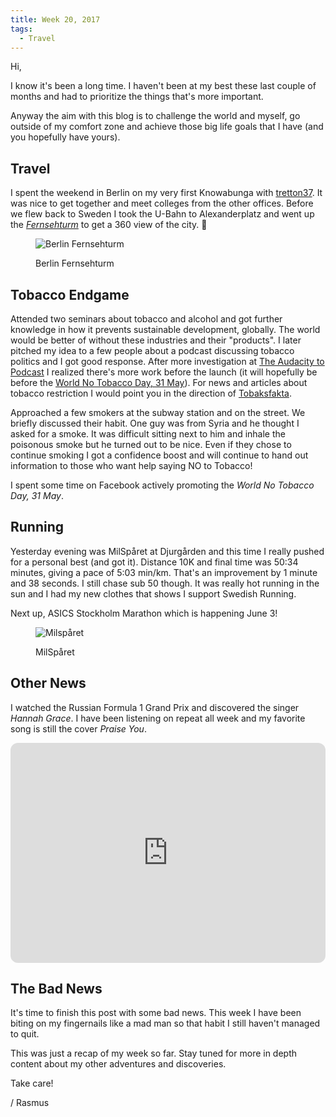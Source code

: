 ```yaml
---
title: Week 20, 2017
tags:
  - Travel
---
```


Hi,

I know it's been a long time. I haven't been at my best these last couple of months and had to prioritize the things that's more important.

Anyway the aim with this blog is to challenge the world and myself, go outside of my comfort zone and achieve those big life goals that I have (and you hopefully have yours).

<!--more-->

## Travel

I spent the weekend in Berlin on my very first Knowabunga with [tretton37](https://tretton37.com/). It was nice to get together and meet colleges from the other offices. Before we flew back to Sweden I took the U-Bahn to Alexanderplatz and went up the [_Fernsehturm_](https://en.wikipedia.org/wiki/Fernsehturm_Berlin) to get a 360 view of the city. 🙂

<figure>

  ![Berlin Fernsehturm](/img/travel/fernsehturm-1-regular.webp)
  <figcaption>Berlin Fernsehturm</figcaption>
</figure>

## Tobacco Endgame

Attended two seminars about tobacco and alcohol and got further knowledge in how it prevents sustainable development, globally.
The world would be better of without these industries and their "products".
I later pitched my idea to a few people about a podcast discussing tobacco politics and I got good response.
After more investigation at [The Audacity to Podcast](https://theaudacitytopodcast.com/getting-started/) I realized there's more work before the launch (it will hopefully be before the [World No Tobacco Day, 31 May](https://www.who.int/tobacco/wntd/en/)).
For news and articles about tobacco restriction I would point you in the direction of [Tobaksfakta](https://tobaksfakta.se/kategori/english/).

Approached a few smokers at the subway station and on the street. We briefly discussed their habit. One guy was from Syria and he thought I asked for a smoke.
It was difficult sitting next to him and inhale the poisonous smoke but he turned out to be nice. Even if they chose to continue smoking I got a confidence boost and will continue to hand out information to those who want help saying NO to Tobacco!

I spent some time on Facebook actively promoting the *World No Tobacco Day, 31 May*.

## Running

Yesterday evening was MilSpåret at Djurgården and this time I really pushed for a personal best (and got it).
Distance 10K and final time was 50:34 minutes, giving a pace of 5:03 min/km. That's an improvement by 1 minute and 38 seconds. I still chase sub 50 though.
It was really hot running in the sun and I had my new clothes that shows I support Swedish Running.

Next up, ASICS Stockholm Marathon which is happening June 3!

<figure>

  ![Milspåret](/img/rasmus/milsparet2017-regular.webp)
  <figcaption>MilSpåret</figcaption>
</figure>

## Other News

I watched the Russian Formula 1 Grand Prix and discovered the singer *Hannah Grace*.
I have been listening on repeat all week and my favorite song is still the cover *Praise You*.

<iframe style="border-radius:12px" src="https://open.spotify.com/embed/album/2RT7XJYngmx9fK4YS4Gt0b?utm_source=generator" width="100%" height="352" frameBorder="0" allowfullscreen="" allow="autoplay; clipboard-write; encrypted-media; fullscreen; picture-in-picture" loading="lazy"></iframe>

## The Bad News

It's time to finish this post with some bad news. This week I have been biting on my fingernails like a mad man so that habit I still haven't managed to quit.

This was just a recap of my week so far. Stay tuned for more in depth content about my other adventures and discoveries.

Take care!

/ Rasmus
